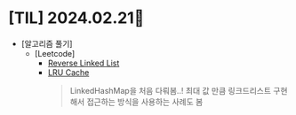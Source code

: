 # [TIL] 2024.02.21📒 

  * [알고리즘 풀기]
    * [Leetcode]
      * [Reverse Linked List](https://github.com/elephant97/Algorithm/blob/main/Leetcode/Java/Easy/Reverse%20Linked%20List.java)
      * [LRU Cache](https://github.com/elephant97/Algorithm/blob/main/Leetcode/Java/Medium/LRU%20Cache.java)
        > LinkedHashMap을 처음 다뤄봄..! 최대 값 만큼 링크드리스트 구현해서 접근하는 방식을 사용하는 사례도 봄 
  
